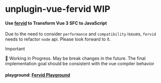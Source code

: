 # unplugin-vue-fervid WIP

#### Use [fervid](https://github.com/phoenix-ru/fervid) to Transform Vue 3 SFC to JavaScript

Due to the need to consider `performance` and `compatibility` issues, `fervid` needs to refactor `node` api. Please look forward to it. 
> [!IMPORTANT]
> 🚧 Working in Progress. 
  May be break changes in the future. The final implementation goal should be consistent with the vue compiler behavior

#### playground: [Fervid Playground](https://phoenix-ru.github.io/fervid/) 
